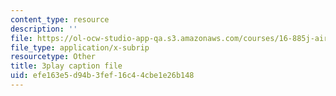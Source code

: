 ```yaml
---
content_type: resource
description: ''
file: https://ol-ocw-studio-app-qa.s3.amazonaws.com/courses/16-885j-aircraft-systems-engineering-fall-2005/efe163e5d94b3fef16c44cbe1e26b148_J5mwRqyxPIA.srt
file_type: application/x-subrip
resourcetype: Other
title: 3play caption file
uid: efe163e5-d94b-3fef-16c4-4cbe1e26b148
---
```

